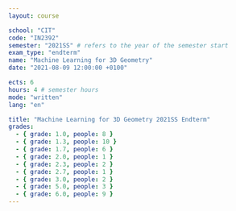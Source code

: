 ```yaml
---
layout: course

school: "CIT"
code: "IN2392"
semester: "2021SS" # refers to the year of the semester start
exam_type: "endterm"
name: "Machine Learning for 3D Geometry"
date: "2021-08-09 12:00:00 +0100"

ects: 6
hours: 4 # semester hours
mode: "written"
lang: "en"

title: "Machine Learning for 3D Geometry 2021SS Endterm"
grades:
  - { grade: 1.0, people: 8 }
  - { grade: 1.3, people: 10 }
  - { grade: 1.7, people: 6 }
  - { grade: 2.0, people: 1 }
  - { grade: 2.3, people: 2 }
  - { grade: 2.7, people: 1 }
  - { grade: 3.0, people: 2 }
  - { grade: 5.0, people: 3 }
  - { grade: 6.0, people: 9 }
---
```



